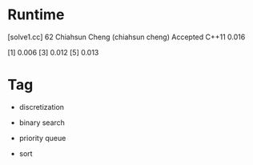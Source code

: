 # Runtime

[solve1.cc]
62  Chiahsun Cheng (chiahsun cheng)   Accepted  C++11   0.016


[1] 0.006
[3] 0.012
[5] 0.013

# Tag

* discretization
* binary search

* priority queue
* sort
